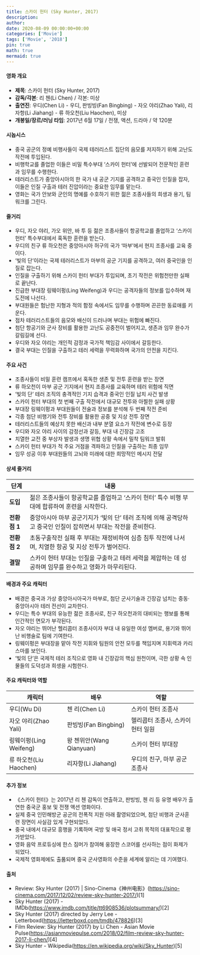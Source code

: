 ```yaml
---
title: 스카이 헌터 (Sky Hunter, 2017)
description: 
author: 
date: 2020-08-09 00:00:00+00:00
categories: ['Movie']
tags: ['Movie', '2018']
pin: true
math: true
mermaid: true
---
```

#### 영화 개요

- **제목**: 스카이 헌터 (Sky Hunter, 2017)  
- **감독/각본**: 리 첸(Li Chen) / 각본: 미상  
- **출연진**: 우디(Chen Li) - 우디, 판빙빙(Fan Bingbing) - 자오 야리(Zhao Yali), 리자항(Li Jiahang) - 류 하오천(Liu Haochen), 미상  
- **개봉일/장르/러닝 타임**: 2017년 6월 17일 / 전쟁, 액션, 드라마 / 약 120분  

#### 시놉시스

- 중국 공군의 정예 비행사들이 국제 테러리스트 집단의 음모를 저지하기 위해 고난도 작전에 투입된다.  
- 비행학교를 졸업한 이들은 비밀 특수부대 ‘스카이 헌터’에 선발되어 전문적인 훈련과 임무를 수행한다.  
- 테러리스트가 중앙아시아의 한 국가 내 공군 기지를 공격하고 중국인 인질을 잡자, 이들은 인질 구출과 테러 진압이라는 중요한 임무를 맡는다.  
- 영화는 국가 안보와 군인의 명예를 수호하기 위한 젊은 조종사들의 희생과 용기, 팀워크를 그린다.  

#### 줄거리

- 우디, 자오 야리, 가오 위안, 바 투 등 젊은 조종사들이 항공학교를 졸업하고 ‘스카이 헌터’ 특수부대에서 혹독한 훈련을 받는다.  
- 우디의 친구 류 하오천은 중앙아시아 허구의 국가 ‘마부’에서 현지 조종사를 교육 중이다.  
- ‘빛의 단’이라는 국제 테러리스트가 마부의 공군 기지를 공격하고, 여러 중국인을 인질로 잡는다.  
- 인질을 구출하기 위해 스카이 헌터 부대가 투입되며, 초기 작전은 위험천만한 실패로 끝난다.  
- 진급한 부대장 링웨이펑(Ling Weifeng)과 우디는 공격자들의 정보를 입수하며 재도전에 나선다.  
- 부대원들은 험난한 지형과 적의 함정 속에서도 임무를 수행하며 끈끈한 동료애를 키운다.  
- 점차 테러리스트들의 음모와 배신이 드러나며 부대는 위험에 빠진다.  
- 첨단 항공기와 군사 장비를 활용한 고난도 공중전이 벌어지고, 생존과 임무 완수가 갈림길에 선다.  
- 우디와 자오 야리는 개인적 감정과 국가적 책임감 사이에서 갈등한다.  
- 결국 부대는 인질을 구출하고 테러 세력을 무력화하며 국가의 안전을 지킨다.  

#### 주요 사건

- 조종사들이 비밀 훈련 캠프에서 혹독한 생존 및 전투 훈련을 받는 장면  
- 류 하오천이 마부 공군 기지에서 현지 조종사를 교육하며 테러 위험에 직면  
- ‘빛의 단’ 테러 조직의 충격적인 기지 습격과 중국인 인질 납치 사건 발생  
- 스카이 헌터 부대의 첫 번째 구출 작전에서 대규모 전투와 아찔한 실패 상황  
- 부대장 링웨이펑과 부대원들이 전술과 정보를 분석해 두 번째 작전 준비  
- 각종 첨단 비행기와 전투 장비를 활용한 공중 및 지상 전투 장면  
- 테러리스트들의 예상치 못한 배신과 내부 분열 요소가 작전에 변수로 등장  
- 우디와 자오 야리 사이의 감정선과 갈등, 부대 내 긴장감 고조  
- 치열한 교전 중 부상자 발생과 생명 위협 상황 속에서 밀착 팀워크 발휘  
- 스카이 헌터 부대가 적 주요 거점을 격파하고 인질을 구출하는 최종 임무  
- 임무 성공 이후 부대원들의 고뇌와 미래에 대한 희망적인 메시지 전달  

#### 상세 줄거리

| **단계**    | **내용**                                                                                     |
|-------------|----------------------------------------------------------------------------------------------|
| **도입**    | 젊은 조종사들이 항공학교를 졸업하고 ‘스카이 헌터’ 특수 비행 부대에 합류하여 훈련을 시작한다.            |
| **전환점 1** | 중앙아시아 마부 공군기지가 ‘빛의 단’ 테러 조직에 의해 공격당하고 중국인 인질이 잡히면서 부대는 작전을 준비한다. |
| **전환점 2** | 초동구출작전 실패 후 부대는 재정비하여 심층 침투 작전에 나서며, 치열한 항공 및 지상 전투가 벌어진다.               |
| **결말**    | 스카이 헌터 부대는 인질을 구출하고 테러 세력을 제압하는 데 성공하며 임무를 완수하고 영화가 마무리된다.            |

#### 배경과 주요 캐릭터

- 배경은 중국과 가상 중앙아시아국가 마부로, 첨단 군사기술과 긴장감 넘치는 중동·중앙아시아 테러 전선이 교차한다.  
- 우디는 특수 부대의 유능한 젊은 조종사로, 친구 하오천과의 대비되는 행보를 통해 인간적인 면모가 부각된다.  
- 자오 야리는 뛰어난 헬리콥터 조종사이자 부대 내 유일한 여성 멤버로, 용기와 뛰어난 비행술로 팀에 기여한다.  
- 링웨이펑은 부대장을 맡아 작전 지휘와 팀원의 안전 모두를 책임지며 지휘력과 카리스마를 보인다.  
- ‘빛의 단’은 국제적 테러 조직으로 영화 내 긴장감의 핵심 원천이며, 극한 상황 속 인물들의 도덕성과 희생을 시험한다.  

#### 주요 캐릭터와 역할

| **캐릭터**   | **배우**         | **역할**                     |
|--------------|------------------|------------------------------|
| 우디(Wu Di)        | 첸 리(Chen Li)       | 스카이 헌터 조종사             |
| 자오 야리(Zhao Yali) | 판빙빙(Fan Bingbing) | 헬리콥터 조종사, 스카이 헌터 일원 |
| 링웨이펑(Ling Weifeng) | 왕 첸위안(Wang Qianyuan) | 스카이 헌터 부대장             |
| 류 하오천(Liu Haochen) | 리자항(Li Jiahang)     | 우디의 친구, 마부 공군 조종사   |

#### 추가 정보

- 《스카이 헌터》는 2017년 리 첸 감독이 연출하고, 판빙빙, 첸 리 등 유명 배우가 출연한 중국군 홍보 및 전쟁 액션 영화이다.  
- 실제 중국 인민해방군 공군의 전폭적 지원 아래 촬영되었으며, 첨단 비행과 군사훈련 장면이 사실감 있게 구현되었다.  
- 중국 내에서 대규모 흥행을 기록하며 국방 및 애국 정서 고취 목적의 대표작으로 평가받았다.  
- 영화 음악 프로듀싱에 한스 짐머가 참여해 웅장한 스코어를 선사하는 점이 화제가 되었다.  
- 국제적 영화제에도 출품되며 중국 군사영화의 수준을 세계에 알리는 데 기여했다.  

#### 출처

- Review: Sky Hunter (2017) | Sino-Cinema《神州电影》(https://sino-cinema.com/2017/12/02/review-sky-hunter-2017/)[1]  
- Sky Hunter (2017) - IMDb(https://www.imdb.com/title/tt6908536/plotsummary/)[2]  
- Sky Hunter (2017) directed by Jerry Lee - Letterboxd(https://letterboxd.com/tmdb/478826)[3]  
- Film Review: Sky Hunter (2017) by Li Chen - Asian Movie Pulse(https://asianmoviepulse.com/2018/02/film-review-sky-hunter-2017-li-chen/)[4]  
- Sky Hunter - Wikipedia(https://en.wikipedia.org/wiki/Sky_Hunter)[5]
